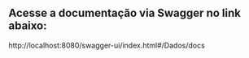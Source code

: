 ## Acesse a documentação via Swagger no link abaixo:
http://localhost:8080/swagger-ui/index.html#/Dados/docs
